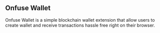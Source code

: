 ## Onfuse Wallet

Onfuse Wallet is a simple blockchain wallet extension that allow users to create wallet and receive transactions hassle free right on their browser.
